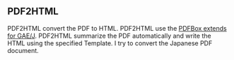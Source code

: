 ## PDF2HTML

PDF2HTML convert the PDF to HTML. PDF2HTML use the [PDFBox extends for GAE/J](https://github.com/nabe/pdfbox).
PDF2HTML summarize the PDF automatically and write the HTML using the specified Template.
I try to convert the Japanese PDF document.
